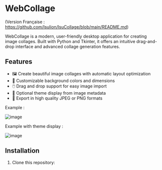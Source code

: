 # WebCollage

(Version Française : <https://github.com/Isulion/IsuCollage/blob/main/README.md>)

WebCollage is a modern, user-friendly desktop application for creating image collages. Built with Python and Tkinter, it offers an intuitive drag-and-drop interface and advanced collage generation features.

## Features

- 🖼️ Create beautiful image collages with automatic layout optimization
- 🎨 Customizable background colors and dimensions
- 🖱️ Drag and drop support for easy image import
- 📝 Optional theme display from image metadata
- 💾 Export in high quality JPEG or PNG formats

Example :

![image](https://github.com/user-attachments/assets/b53533e5-6377-4745-9433-e160fe08b679)

Example with theme display :

![image](https://github.com/user-attachments/assets/b5843c48-c01d-4b22-a2d3-caa774f0a26c)

## Installation

1. Clone this repository:
